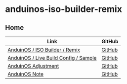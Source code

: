 

# anduinos-iso-builder-remix




## Home

| Link | GitHub |
| ---- | ------ |
| [AnduinOS / ISO Builder / Remix](https://samwhelp.github.io/anduinos-iso-builder-remix/) | [GitHub](https://github.com/samwhelp/anduinos-iso-builder-remix) |
| [AnduinOS / Live Build Config / Sample](https://samwhelp.github.io/anduinos-live-build-config-sample/) | [GitHub](https://github.com/samwhelp/anduinos-live-build-config-sample) |
| [AnduinOS Adjustment](https://samwhelp.github.io/anduinos-adjustment/) | [GitHub](https://github.com/samwhelp/anduinos-adjustment) |
| [AnduinOS Note](https://samwhelp.github.io/note-about-anduinos/) | [GitHub](https://github.com/samwhelp/note-about-anduinos) |
